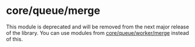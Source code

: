 # core/queue/merge

This module is deprecated and will be removed from the next major release of the library. You can use modules from [core/queue/worker/merge](src_core_queue_worker_merge_index.html) instead of this.
